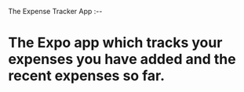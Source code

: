 The Expense Tracker App :--

The Expo app which tracks your expenses you have added and the recent expenses so far.
===========================================================================================================================================
